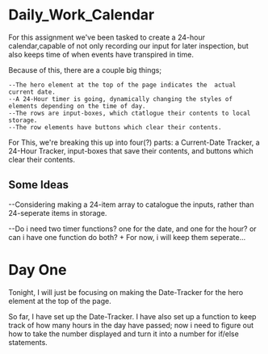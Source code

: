 # Daily_Work_Calendar

For this assignment we've been tasked to create a 24-hour calendar,capable of not only recording our input  for later inspection, but also keeps time of when events have transpired in time.

Because of this, there are a couple big things;
    
    --The hero element at the top of the page indicates the  actual current date.
    --A 24-Hour timer is going, dynamically changing the styles of elements depending on the time of day.
    --The rows are input-boxes, which ctatlogue their contents to local storage.
    --The row elements have buttons which clear their contents.

For This, we're breaking this up into four(?) parts: a Current-Date Tracker, a 24-Hour Tracker, input-boxes that save their contents, and buttons which clear their contents.


## Some Ideas

--Considering making a 24-item array to catalogue the inputs, rather than 24-seperate items in storage.

--Do i need two timer functions? one for the date, and one for the hour? or can i have one function do both?
    + For now, i will keep them seperate...

# Day One

Tonight, I will just be focusing on making the Date-Tracker for the hero element at the top of the page.

So far, I have set up the Date-Tracker. I have also set up a function to keep track of how many hours in the day have passed; now i need to figure out how to take the number displayed and turn it into a number for if/else statements.